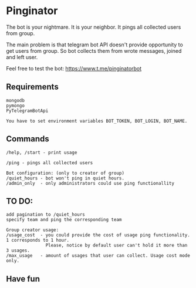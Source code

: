 # Pinginator
The bot is your nightmare. It is your neighbor. It pings all collected users from group.

The main problem is that telegram bot API doesn't provide opportunity to get users from group.
So bot collects them from wrote messages, joined and left user.

Feel free to test the bot: <https://www.t.me/pinginatorbot>

## Requirements
```
mongodb
pymongo
PyTelegramBotApi

You have to set environment variables BOT_TOKEN, BOT_LOGIN, BOT_NAME.
```

## Commands

```
/help, /start - print usage

/ping - pings all collected users

Bot configuration: (only to creator of group)
/quiet_hours - bot won't ping in quiet hours.
/admin_only  - only administrators could use ping functionallity
```

## TO DO:
```
add pagination to /quiet_hours
specify team and ping the corresponding team

Group creator usage:
/usage_cost  - you could provide the cost of usage ping functionality. 1 corresponds to 1 hour.
               Please, notice by default user can't hold it more than 3 usages.
/max_usage   - amount of usages that user can collect. Usage cost mode only.
```

## Have fun
